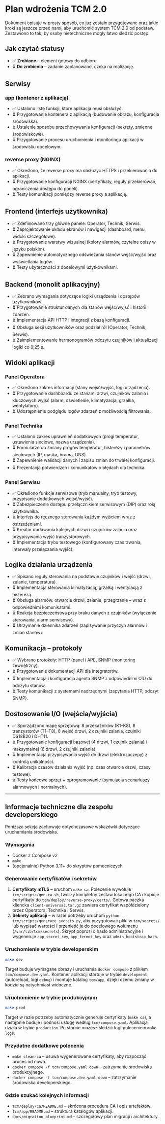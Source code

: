 # Plan wdrożenia TCM 2.0

Dokument opisuje w prosty sposób, co już zostało przygotowane oraz jakie kroki są jeszcze przed nami, aby uruchomić system TCM 2.0 od podstaw. Zestawiono to tak, by osoby nietechniczne mogły łatwo śledzić postęp.

## Jak czytać statusy
- ✅ **Zrobione** – element gotowy do odbioru.
- ⏳ **Do zrobienia** – zadanie zaplanowane, czeka na realizację.

## Serwisy
### app (kontener z aplikacją)
- ✅ Ustalono listę funkcji, które aplikacja musi obsłużyć.
- ⏳ Przygotowanie kontenera z aplikacją (budowanie obrazu, konfiguracja środowiska).
- ⏳ Ustalenie sposobu przechowywania konfiguracji (sekrety, zmienne środowiskowe).
- ⏳ Przygotowanie procesu uruchomienia i monitoringu aplikacji w środowisku docelowym.

### reverse proxy (NGINX)
- ✅ Określono, że reverse proxy ma obsłużyć HTTPS i przekierowania do aplikacji.
- ⏳ Przygotowanie konfiguracji NGINX (certyfikaty, reguły przekierowań, ograniczenia dostępu do paneli).
- ⏳ Testy komunikacji pomiędzy reverse proxy a aplikacją.

## Frontend (interfejs użytkownika)
- ✅ Zdefiniowano trzy główne panele: Operator, Technik, Serwis.
- ⏳ Zaprojektowanie układu ekranów i nawigacji (dashboard, menu, widoki szczegółowe).
- ⏳ Przygotowanie warstwy wizualnej (kolory alarmów, czytelne opisy w języku polskim).
- ⏳ Zapewnienie automatycznego odświeżania stanów wejść/wyjść oraz wyświetlania logów.
- ⏳ Testy użyteczności z docelowymi użytkownikami.

## Backend (monolit aplikacyjny)
- ✅ Zebrano wymagania dotyczące logiki urządzenia i dostępów użytkowników.
- ⏳ Przygotowanie struktur danych dla stanów wejść/wyjść i historii zdarzeń.
- ⏳ Implementacja API HTTP i integracji z bazą konfiguracji.
- ⏳ Obsługa sesji użytkowników oraz podział ról (Operator, Technik, Serwis).
- ⏳ Zaimplementowanie harmonogramów odczytu czujników i aktualizacji logiki co 0,25 s.

## Widoki aplikacji
### Panel Operatora
- ✅ Określono zakres informacji (stany wejść/wyjść, logi urządzenia).
- ⏳ Przygotowanie dashboardu ze stanami drzwi, czujników zalania i kluczowych wyjść (alarm, oświetlenie, klimatyzacja, grzałka, wentylatory).
- ⏳ Udostępnienie podglądu logów zdarzeń z możliwością filtrowania.

### Panel Technika
- ✅ Ustalono zakres uprawnień dodatkowych (progi temperatur, ustawienia sieciowe, nazwa urządzenia).
- ⏳ Formularze do zmiany progów temperatur, histerezy i parametrów sieciowych (IP, maska, brama, DNS).
- ⏳ Zapewnienie walidacji danych i zapisu zmian do trwałej konfiguracji.
- ⏳ Prezentacja potwierdzeń i komunikatów o błędach dla technika.

### Panel Serwisu
- ✅ Określono funkcje serwisowe (tryb manualny, tryb testowy, przypisanie dodatkowych wejść/wyjść).
- ⏳ Zabezpieczenie dostępu przełącznikiem serwisowym (DIP) oraz rolą użytkownika.
- ⏳ Interfejs do ręcznego sterowania każdym wyjściem wraz z ostrzeżeniami.
- ⏳ Kreator dodawania kolejnych drzwi i czujników zalania oraz przypisywania wyjść tranzystorowych.
- ⏳ Implementacja trybu testowego (konfigurowany czas trwania, interwały przełączania wyjść).

## Logika działania urządzenia
- ✅ Spisano reguły sterowania na podstawie czujników i wejść (drzwi, zalanie, temperatura).
- ⏳ Implementacja sterowania klimatyzacją, grzałką i wentylacją z histerezą.
- ⏳ Obsługa alarmów: otwarcie drzwi, zalanie, przegrzanie – wraz z odpowiednimi komunikatami.
- ⏳ Reakcja bezpieczeństwa przy braku danych z czujników (wyłączenie sterowania, alarm serwisowy).
- ⏳ Utrzymanie dziennika zdarzeń (zapisywanie przyczyn alarmów i zmian stanów).

## Komunikacja – protokoły
- ✅ Wybrano protokoły: HTTP (panel i API), SNMP (monitoring zewnętrzny).
- ⏳ Przygotowanie dokumentacji API dla integratorów.
- ⏳ Implementacja i konfiguracja agenta SNMP z odpowiednimi OID do odczytu stanów.
- ⏳ Testy komunikacji z systemami nadrzędnymi (zapytania HTTP, odczyt SNMP).

## Dostosowanie I/O (wejścia/wyjścia)
- ✅ Sporządzono mapę sprzętową: 8 przekaźników (K1–K8), 8 tranzystorów (T1–T8), 6 wejść drzwi, 2 czujniki zalania, czujniki DS18B20 i DHT11.
- ⏳ Przygotowanie konfiguracji bazowej (4 drzwi, 1 czujnik zalania) i maksymalnej (6 drzwi, 2 czujniki zalania).
- ⏳ Implementacja przypisywania wyjść do drzwi (elektrozaczepy) z kontrolą unikalności.
- ⏳ Kalibracja czasów działania wyjść (np. czas otwarcia drzwi, czasy testowe).
- ⏳ Testy końcowe sprzęt + oprogramowanie (symulacja scenariuszy alarmowych i normalnych).

---

## Informacje techniczne dla zespołu developerskiego

Poniższa sekcja zachowuje dotychczasowe wskazówki dotyczące uruchamiania środowiska.

### Wymagania
- Docker z Compose v2
- `make`
- (opcjonalnie) Python 3.11+ do skryptów pomocniczych

### Generowanie certyfikatów i sekretów
1. **Certyfikaty mTLS** – uruchom `make ca`. Polecenie wywołuje `tcm/scripts/gen-ca.sh`, tworzy kompletny zestaw lokalnego CA i kopiuje certyfikaty do `tcm/deploy/reverse-proxy/certs/`. Gotowa paczka kliencka `client-universal.tar.gz` zawiera certyfikat współdzielony przez Operatora, Technika i Serwis.
2. **Sekrety aplikacji** – w razie potrzeby uruchom `python tcm/scripts/generate_secrets.py`, aby przygotować pliki w `tcm/secrets/` lub wypisać wartości i przenieść je do docelowego wolumenu (`/var/lib/tcm/secrets`). Skrypt poprosi o hasło administracyjne i wygeneruje `app_secret_key`, `app_fernet_key` oraz `admin_bootstrap_hash`.

### Uruchomienie w trybie developerskim
```bash
make dev
```
Target buduje wymagane obrazy i uruchamia `docker compose` z plikiem `tcm/compose.dev.yaml`. Kontener aplikacji startuje w trybie `development` (autoreload, logi `debug`) i montuje katalog `tcm/app`, dzięki czemu zmiany w kodzie są natychmiast widoczne.

### Uruchomienie w trybie produkcyjnym
```bash
make prod
```
Target w razie potrzeby automatycznie generuje certyfikaty (`make ca`), a następnie buduje i podnosi usługę według `tcm/compose.yaml`. Aplikacja działa w trybie `production`. Po starcie możesz śledzić logi poleceniem `make logs`.

### Przydatne dodatkowe polecenia
- `make clean-ca` – usuwa wygenerowane certyfikaty, aby rozpocząć proces od nowa.
- `docker compose -f tcm/compose.yaml down` – zatrzymanie środowiska produkcyjnego.
- `docker compose -f tcm/compose.dev.yaml down` – zatrzymanie środowiska developerskiego.

### Gdzie szukać kolejnych informacji
- `tcm/deploy/ca/README.md` – skrócona procedura CA i opis artefaktów.
- `tcm/app/README.md` – struktura katalogów aplikacji.
- `docs/migration_blueprint.md` – szczegółowy plan migracji i architektury.
